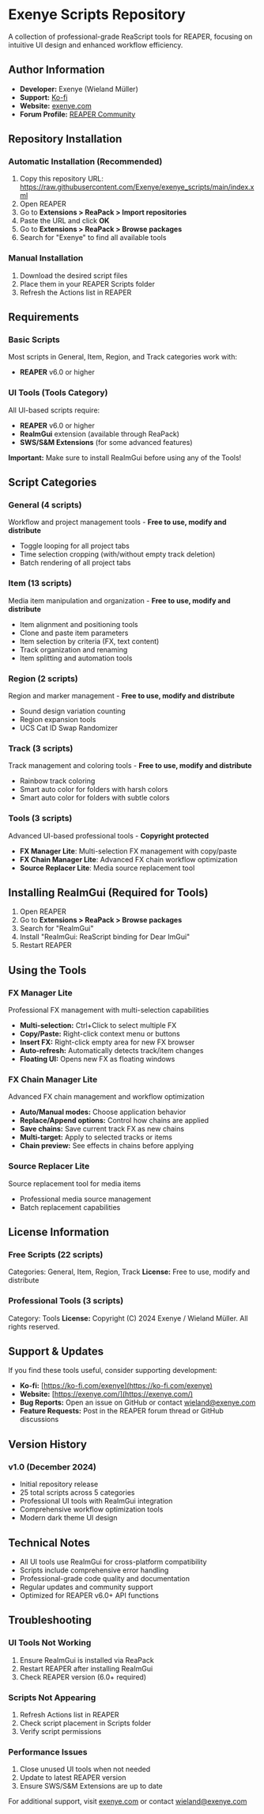 # Exenye Scripts Repository

A collection of professional-grade ReaScript tools for REAPER, focusing on intuitive UI design and enhanced workflow efficiency.

## Author Information
- **Developer:** Exenye (Wieland Müller)
- **Support:** [Ko-fi](https://ko-fi.com/exenye)
- **Website:** [exenye.com](https://exenye.com/)
- **Forum Profile:** [REAPER Community](https://forum.cockos.com/member.php?u=165083)

## Repository Installation

### Automatic Installation (Recommended)
1. Copy this repository URL: https://raw.githubusercontent.com/Exenye/exenye_scripts/main/index.xml
2. Open REAPER
3. Go to **Extensions > ReaPack > Import repositories**
4. Paste the URL and click **OK**
5. Go to **Extensions > ReaPack > Browse packages**
6. Search for "Exenye" to find all available tools

### Manual Installation
1. Download the desired script files
2. Place them in your REAPER Scripts folder
3. Refresh the Actions list in REAPER

## Requirements

### Basic Scripts
Most scripts in General, Item, Region, and Track categories work with:
- **REAPER** v6.0 or higher

### UI Tools (Tools Category)
All UI-based scripts require:
- **REAPER** v6.0 or higher
- **ReaImGui** extension (available through ReaPack)
- **SWS/S&M Extensions** (for some advanced features)

**Important:** Make sure to install ReaImGui before using any of the Tools!

## Script Categories

### General (4 scripts)
Workflow and project management tools - **Free to use, modify and distribute**
- Toggle looping for all project tabs
- Time selection cropping (with/without empty track deletion)
- Batch rendering of all project tabs

### Item (13 scripts)
Media item manipulation and organization - **Free to use, modify and distribute**
- Item alignment and positioning tools
- Clone and paste item parameters
- Item selection by criteria (FX, text content)
- Track organization and renaming
- Item splitting and automation tools

### Region (2 scripts)
Region and marker management - **Free to use, modify and distribute**
- Sound design variation counting
- Region expansion tools
- UCS Cat ID Swap Randomizer

### Track (3 scripts)
Track management and coloring tools - **Free to use, modify and distribute**
- Rainbow track coloring
- Smart auto color for folders with harsh colors
- Smart auto color for folders with subtle colors

### Tools (3 scripts)
Advanced UI-based professional tools - **Copyright protected**
- **FX Manager Lite**: Multi-selection FX management with copy/paste
- **FX Chain Manager Lite**: Advanced FX chain workflow optimization
- **Source Replacer Lite**: Media source replacement tool

## Installing ReaImGui (Required for Tools)
1. Open REAPER
2. Go to **Extensions > ReaPack > Browse packages**
3. Search for "ReaImGui"
4. Install "ReaImGui: ReaScript binding for Dear ImGui"
5. Restart REAPER

## Using the Tools

### FX Manager Lite
Professional FX management with multi-selection capabilities
- **Multi-selection:** Ctrl+Click to select multiple FX
- **Copy/Paste:** Right-click context menu or buttons
- **Insert FX:** Right-click empty area for new FX browser
- **Auto-refresh:** Automatically detects track/item changes
- **Floating UI:** Opens new FX as floating windows

### FX Chain Manager Lite
Advanced FX chain management and workflow optimization
- **Auto/Manual modes:** Choose application behavior
- **Replace/Append options:** Control how chains are applied
- **Save chains:** Save current track FX as new chains
- **Multi-target:** Apply to selected tracks or items
- **Chain preview:** See effects in chains before applying

### Source Replacer Lite
Source replacement tool for media items
- Professional media source management
- Batch replacement capabilities

## License Information

### Free Scripts (22 scripts)
Categories: General, Item, Region, Track
**License:** Free to use, modify and distribute

### Professional Tools (3 scripts)  
Category: Tools
**License:** Copyright (C) 2024 Exenye / Wieland Müller. All rights reserved.

## Support & Updates

If you find these tools useful, consider supporting development:
- **Ko-fi:** [https://ko-fi.com/exenye](https://ko-fi.com/exenye)
- **Website:** [https://exenye.com/](https://exenye.com/)
- **Bug Reports:** Open an issue on GitHub or contact wieland@exenye.com
- **Feature Requests:** Post in the REAPER forum thread or GitHub discussions

## Version History

### v1.0 (December 2024)
- Initial repository release
- 25 total scripts across 5 categories
- Professional UI tools with ReaImGui integration
- Comprehensive workflow optimization tools
- Modern dark theme UI design

## Technical Notes

- All UI tools use ReaImGui for cross-platform compatibility
- Scripts include comprehensive error handling
- Professional-grade code quality and documentation
- Regular updates and community support
- Optimized for REAPER v6.0+ API functions

## Troubleshooting

### UI Tools Not Working
1. Ensure ReaImGui is installed via ReaPack
2. Restart REAPER after installing ReaImGui
3. Check REAPER version (6.0+ required)

### Scripts Not Appearing
1. Refresh Actions list in REAPER
2. Check script placement in Scripts folder
3. Verify script permissions

### Performance Issues
1. Close unused UI tools when not needed
2. Update to latest REAPER version
3. Ensure SWS/S&M Extensions are up to date

For additional support, visit [exenye.com](https://exenye.com/) or contact wieland@exenye.com
